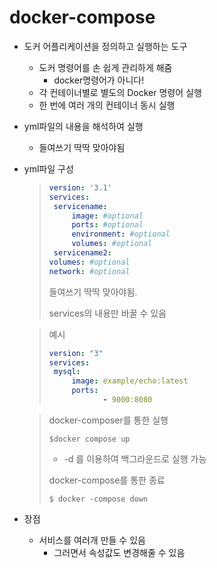 # docker-compose

* 도커 어플리케이션을 정의하고 실행하는 도구

  * 도커 명령어를 손 쉽게 관리하게 해줌
    * docker명령어가 아니다!
  * 각 컨테이너별로 별도의 Docker 명령어 실행
  * 한 번에 여러 개의 컨테이너 동시 실행

* yml파일의 내용을 해석하여 실행

  * 들여쓰기 딱딱 맞아야됨

* yml파일 구성

  > ```yml
  > version: '3.1'
  > services:
  >  servicename:
  >      image: #optional
  >      ports: #optional
  >      environment: #optional
  >      volumes: #optional
  >  servicename2:
  > volumes: #optional
  > network: #optional
  > ```
  >
  > 들여쓰기 딱딱 맞아야됨.
  >
  > services의 내용만 바꿀 수 있음

  > 예시
  >
  > ```yml
  > version: "3"
  > services:
  >  mysql:
  >      image: example/echo:latest
  >      ports:
  >             - 9000:8080
  > ```

  > docker-composer를 통한 실행
  >
  > `$docker compose up`
  >
  > * -d 를 이용하여 백그라운드로 실행 가능
  >
  > docker-compose를 통한 종료
  >
  > `$ docker -compose down`

* 장점

  * 서비스를 여러개 만들 수 있음
    * 그러면서 속성값도 변경해줄 수 있음


